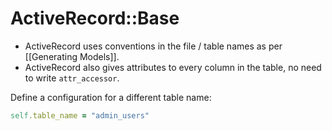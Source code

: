 # ActiveRecord::Base


- ActiveRecord uses conventions in the file / table names as per [[Generating Models]].
- ActiveRecord also gives attributes to every column in the table, no need to write `attr_accessor`.

Define a configuration for a different table name:

```ruby
self.table_name = "admin_users"
```